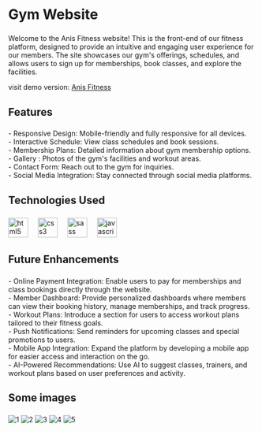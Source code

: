 <h1 align="left">Gym Website</h1>

###

<p align="left">Welcome to the Anis Fitness website! This is the front-end of our fitness platform, designed to provide an intuitive and engaging user experience for our members. The site showcases our gym's offerings, schedules, and allows users to sign up for memberships, book classes, and explore the facilities.</p>
visit demo version: <a href="https://anisfed.github.io/Gym-website/" target="_blank"> Anis Fitness</a>


<h2 align="left">Features</h2>

###

<p align="left">- Responsive Design: Mobile-friendly and fully responsive for all devices.<br>- Interactive Schedule: View class schedules and book sessions.<br>- Membership Plans: Detailed information about gym membership options.<br>- Gallery : Photos of the gym's facilities and workout areas.<br>- Contact Form: Reach out to the gym for inquiries.<br>- Social Media Integration: Stay connected through social media platforms.</p>

###

<h2 align="left">Technologies Used</h2>

###

<div align="left">
  <img src="https://cdn.jsdelivr.net/gh/devicons/devicon/icons/html5/html5-original.svg" height="40" alt="html5 logo"  />
  <img width="12" />
  <img src="https://cdn.jsdelivr.net/gh/devicons/devicon/icons/css3/css3-original.svg" height="40" alt="css3 logo"  />
  <img width="12" />
  <img src="https://cdn.jsdelivr.net/gh/devicons/devicon/icons/sass/sass-original.svg" height="40" alt="sass logo"  />
  <img width="12" />
  <img src="https://cdn.jsdelivr.net/gh/devicons/devicon/icons/javascript/javascript-original.svg" height="40" alt="javascript logo"  />
</div>

###

<h2 align="left">Future Enhancements</h2>

###

<p align="left">- Online Payment Integration: Enable users to pay for memberships and class bookings directly through the website.<br>- Member Dashboard: Provide personalized dashboards where members can view their booking history, manage memberships, and track progress.<br>- Workout Plans: Introduce a section for users to access workout plans tailored to their fitness goals.<br>- Push Notifications: Send reminders for upcoming classes and special promotions to users.<br>- Mobile App Integration: Expand the platform by developing a mobile app for easier access and interaction on the go.<br>- AI-Powered Recommendations: Use AI to suggest classes, trainers, and workout plans based on user preferences and activity.</p>

###

<h2 align="left">Some images</h2>

###
 
![1](https://github.com/user-attachments/assets/3125b5b2-c276-40de-82e5-943e5a16fe35)
![2](https://github.com/user-attachments/assets/06071199-538f-4024-8501-bf5a74598862)
![3](https://github.com/user-attachments/assets/3852d4d3-6232-4578-991f-a5aab2b57ced)
![4](https://github.com/user-attachments/assets/92a8cc86-7a0a-465b-a9fa-d6c32db1a814)
![5](https://github.com/user-attachments/assets/49c58dd9-fccb-4f8f-b1bb-714e0c81e5cf)

